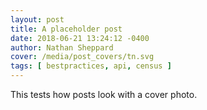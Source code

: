 ```yaml
---
layout: post
title: A placeholder post
date: 2018-06-21 13:24:12 -0400
author: Nathan Sheppard
cover: /media/post_covers/tn.svg
tags: [ bestpractices, api, census ]
---
```


This tests how posts look with a cover photo.